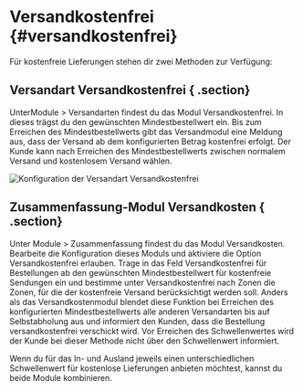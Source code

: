 # Versandkostenfrei {#versandkostenfrei}

Für kostenfreie Lieferungen stehen dir zwei Methoden zur Verfügung:

## Versandart Versandkostenfrei { .section}

UnterModule \> Versandarten findest du das Modul Versandkostenfrei. In dieses trägst du den gewünschten Mindestbestellwert ein. Bis zum Erreichen des Mindestbestellwerts gibt das Versandmodul eine Meldung aus, dass der Versand ab dem konfigurierten Betrag kostenfrei erfolgt. Der Kunde kann nach Erreichen des Mindestbestellwerts zwischen normalem Versand und kostenlosem Versand wählen.

![](Bilder/Abb062_KonfigurationDerVersandartVesandkostenfrei.PNG "Konfiguration der Versandart
        Versandkostenfrei")

## Zusammenfassung-Modul Versandkosten { .section}

Unter Module \> Zusammenfassung findest du das Modul Versandkosten. Bearbeite die Konfiguration dieses Moduls und aktiviere die Option Versandkostenfrei erlauben. Trage in das Feld Versandkostenfrei für Bestellungen ab den gewünschten Mindestbestellwert für kostenfreie Sendungen ein und bestimme unter Versandkostenfrei nach Zonen die Zonen, für die der kostenfreie Versand berücksichtigt werden soll. Anders als das Versandkostenmodul blendet diese Funktion bei Erreichen des konfigurierten Mindestbestellwerts alle anderen Versandarten bis auf Selbstabholung aus und informiert den Kunden, dass die Bestellung versandkostenfrei verschickt wird. Vor Erreichen des Schwellenwertes wird der Kunde bei dieser Methode nicht über den Schwellenwert informiert.

Wenn du für das In- und Ausland jeweils einen unterschiedlichen Schwellenwert für kostenlose Lieferungen anbieten möchtest, kannst du beide Module kombinieren.




